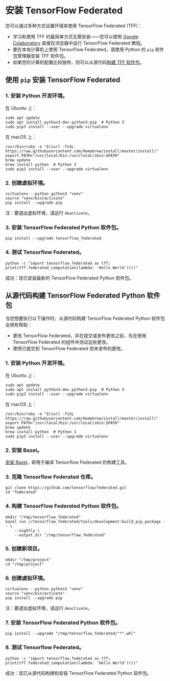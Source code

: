 # 安装 TensorFlow Federated

您可以通过多种方式设置环境来使用 TensorFlow Federated (TFF)：

- 学习和使用 TFF 的最简单方式无需安装——您可以使用 [Google Colaboratory](https://colab.research.google.com/notebooks/welcome.ipynb) 直接在浏览器中运行 TensorFlow Federated 教程。
- 要在本地计算机上使用 TensorFlow Federated，请使用 Python 的 <code>pip</code> 软件包管理器安装 <a>TFF 软件包</a>。
- 如果您的计算机配置比较独特，则可以从源代码[构建 TFF 软件包](#build-the-tensorflow-federated-pip-package)。

## 使用 `pip` 安装 TensorFlow Federated

### 1. 安装 Python 开发环境。

在 Ubuntu 上：

<pre class="prettyprint lang-bsh">
<code class="devsite-terminal">sudo apt update</code>
<code class="devsite-terminal">sudo apt install python3-dev python3-pip  # Python 3</code>
<code class="devsite-terminal">sudo pip3 install --user --upgrade virtualenv</code>
</pre>

在 macOS 上：

<pre class="prettyprint lang-bsh">
<code class="devsite-terminal">/usr/bin/ruby -e "$(curl -fsSL https://raw.githubusercontent.com/Homebrew/install/master/install)"</code>
<code class="devsite-terminal">export PATH="/usr/local/bin:/usr/local/sbin:$PATH"</code>
<code class="devsite-terminal">brew update</code>
<code class="devsite-terminal">brew install python  # Python 3</code>
<code class="devsite-terminal">sudo pip3 install --user --upgrade virtualenv</code>
</pre>

### 2. 创建虚拟环境。

<pre class="prettyprint lang-bsh">
<code class="devsite-terminal">virtualenv --python python3 "venv"</code>
<code class="devsite-terminal">source "venv/bin/activate"</code>
<code class="devsite-terminal tfo-terminal-venv">pip install --upgrade pip</code>
</pre>

注：要退出虚拟环境，请运行 `deactivate`。

### 3. 安装 TensorFlow Federated Python 软件包。

<pre class="prettyprint lang-bsh">
<code class="devsite-terminal tfo-terminal-venv">pip install --upgrade tensorflow_federated</code>
</pre>

### 4. 测试 Tensorflow Federated。

<pre class="prettyprint lang-bsh">
<code class="devsite-terminal tfo-terminal-venv">python -c "import tensorflow_federated as tff; print(tff.federated_computation(lambda: 'Hello World')())"</code>
</pre>

成功：现已安装最新的 TensorFlow Federated Python 软件包。

## 从源代码构建 TensorFlow Federated Python 软件包

当您想要执行以下操作时，从源代码构建 TensorFlow Federated Python 软件包会很有帮助：

- 更改 TensorFlow Federated，并在提交或发布更改之前，先在使用 TensorFlow Federated 的组件中测试这些更改。
- 使用已提交到 TensorFlow Federated 但未发布的更改。

### 1. 安装 Python 开发环境。

在 Ubuntu 上：

<pre class="prettyprint lang-bsh">
<code class="devsite-terminal">sudo apt update</code>
<code class="devsite-terminal">sudo apt install python3-dev python3-pip  # Python 3</code>
<code class="devsite-terminal">sudo pip3 install --user --upgrade virtualenv</code>
</pre>

在 macOS 上：

<pre class="prettyprint lang-bsh">
<code class="devsite-terminal">/usr/bin/ruby -e "$(curl -fsSL https://raw.githubusercontent.com/Homebrew/install/master/install)"</code>
<code class="devsite-terminal">export PATH="/usr/local/bin:/usr/local/sbin:$PATH"</code>
<code class="devsite-terminal">brew update</code>
<code class="devsite-terminal">brew install python  # Python 3</code>
<code class="devsite-terminal">sudo pip3 install --user --upgrade virtualenv</code>
</pre>

### 2. 安装 Bazel。

[安装 Bazel](https://docs.bazel.build/versions/master/install.html)，即用于编译 Tensorflow Federated 的构建工具。

### 3. 克隆 Tensorflow Federated 仓库。

<pre class="prettyprint lang-bsh">
<code class="devsite-terminal">git clone https://github.com/tensorflow/federated.git</code>
<code class="devsite-terminal">cd "federated"</code>
</pre>

### 4. 构建 TensorFlow Federated Python 软件包。

<pre class="prettyprint lang-bsh">
<code class="devsite-terminal">mkdir "/tmp/tensorflow_federated"</code>
<code class="devsite-terminal">bazel run //tensorflow_federated/tools/development:build_pip_package -- \
    --nightly \
    --output_dir "/tmp/tensorflow_federated"</code>
</pre>

### 5. 创建新项目。

<pre class="prettyprint lang-bsh">
<code class="devsite-terminal">mkdir "/tmp/project"</code>
<code class="devsite-terminal">cd "/tmp/project"</code>
</pre>

### 6. 创建虚拟环境。

<pre class="prettyprint lang-bsh">
<code class="devsite-terminal">virtualenv --python python3 "venv"</code>
<code class="devsite-terminal">source "venv/bin/activate"</code>
<code class="devsite-terminal tfo-terminal-venv">pip install --upgrade pip</code>
</pre>

注：要退出虚拟环境，请运行 `deactivate`。

### 7. 安装 TensorFlow Federated Python 软件包。

<pre class="prettyprint lang-bsh">
<code class="devsite-terminal tfo-terminal-venv">pip install --upgrade "/tmp/tensorflow_federated/"*".whl"</code>
</pre>

### 8. 测试 Tensorflow Federated。

<pre class="prettyprint lang-bsh">
<code class="devsite-terminal tfo-terminal-venv">python -c "import tensorflow_federated as tff; print(tff.federated_computation(lambda: 'Hello World')())"</code>
</pre>

成功：现已从源代码构建和安装 TensorFlow Federated Python 软件包。
